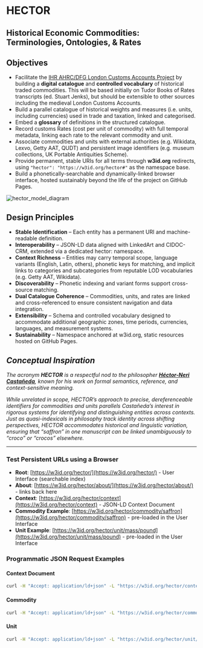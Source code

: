 # HECTOR
## Historical Economic Commodities: Terminologies, Ontologies, & Rates

## Objectives

- Facilitate the [IHR AHRC/DFG London Customs Accounts Project](https://www.history.ac.uk/research/history-policy/unlocking-upcycled-medieval-data) by building a **digital catalogue** and **controlled vocabulary** of historical traded commodities. This will be based initially on Tudor Books of Rates transcripts (ed. Stuart Jenks), but should be extensible to other sources including the medieval London Customs Accounts.
- Build a parallel catalogue of historical weights and measures (i.e. units, including currencies) used in trade and taxation, linked and categorised.
- Embed a **glossary** of definitions in the structured catalogue.
- Record customs Rates (cost per unit of commodity) with full temporal metadata, linking each rate to the relevant commodity and unit.
- Associate commodities and units with external authorities (e.g. Wikidata, Lexvo, Getty AAT, QUDT) and persistent image identifiers (e.g. museum collections, UK Portable Antiquities Scheme).
- Provide permanent, stable URIs for all terms through **w3id.org** redirects, using `"hector": "https://w3id.org/hector#"` as the namespace base.
- Build a phonetically-searchable and dynamically-linked browser interface, hosted sustainably beyond the life of the project on GitHub Pages.


![hector_model_diagram](https://github.com/user-attachments/assets/1b61207b-0101-43c9-b905-f42ef3f78400)


## Design Principles

- **Stable Identification** – Each entity has a permanent URI and machine-readable definition.
- **Interoperability** – JSON-LD data aligned with LinkedArt and CIDOC-CRM, extended via a dedicated hector: namespace.
- **Context Richness** – Entities may carry temporal scope, language variants (English, Latin, others), phonetic keys for matching, and implicit links to categories and subcategories from reputable LOD vocabularies (e.g. Getty AAT, Wikidata).
- **Discoverability** – Phonetic indexing and variant forms support cross-source matching.
- **Dual Catalogue Coherence** – Commodities, units, and rates are linked and cross-referenced to ensure consistent navigation and data integration.
- **Extensibility** – Schema and controlled vocabulary designed to accommodate additional geographic zones, time periods, currencies, languages, and measurement systems.
- **Sustainability** – Namespace anchored at w3id.org, static resources hosted on GitHub Pages.

## _Conceptual Inspiration_

_The acronym **HECTOR** is a respectful nod to the philosopher [**Héctor-Neri Castañeda**](https://en.wikipedia.org/wiki/H%C3%A9ctor-Neri_Casta%C3%B1eda), known for his work on formal semantics, reference, and context-sensitive meaning._

_While unrelated in scope, HECTOR’s approach to precise, dereferenceable identifiers for commodities and units parallels Castañeda’s interest in rigorous systems for identifying and distinguishing entities across contexts. Just as quasi-indexicals in philosophy track identity across shifting perspectives, HECTOR accommodates historical and linguistic variation, ensuring that “saffron” in one manuscript can be linked unambiguously to “croco” or “crocos” elsewhere._

---

### Test Persistent URLs using a Browser

- **Root**: [https://w3id.org/hector/](https://w3id.org/hector/) - User Interface (searchable index)
- **About**: [https://w3id.org/hector/about/](https://w3id.org/hector/about/) - links back here
- **Context**: [https://w3id.org/hector/context](https://w3id.org/hector/context) - JSON-LD Context Document
- **Commodity Example**: [https://w3id.org/hector/commodity/saffron](https://w3id.org/hector/commodity/saffron) - pre-loaded in the User Interface
- **Unit Example**: [https://w3id.org/hector/unit/mass/pound](https://w3id.org/hector/unit/mass/pound) - pre-loaded in the User Interface

### Programmatic JSON Request Examples

#### Context Document

```bash
curl -H "Accept: application/ld+json" -L "https://w3id.org/hector/context/"

```

#### Commodity

```bash
curl -H "Accept: application/ld+json" -L "https://w3id.org/hector/commodity/saffron"

```

#### Unit

```bash
curl -H "Accept: application/ld+json" -L "https://w3id.org/hector/unit/mass/pound"

```

